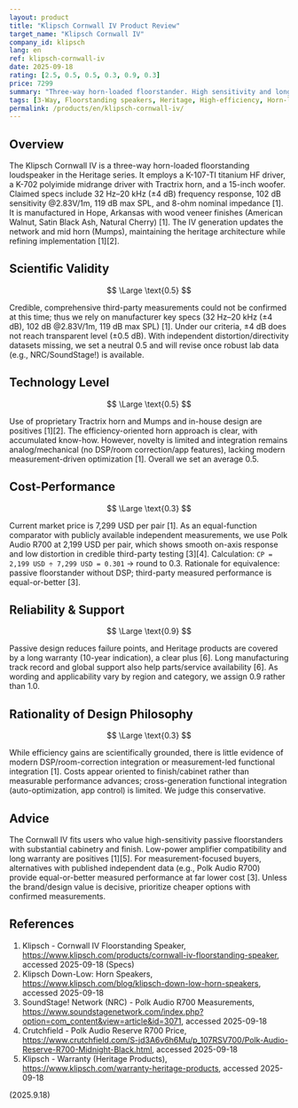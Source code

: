 ```yaml
---
layout: product
title: "Klipsch Cornwall IV Product Review"
target_name: "Klipsch Cornwall IV"
company_id: klipsch
lang: en
ref: klipsch-cornwall-iv
date: 2025-09-18
rating: [2.5, 0.5, 0.5, 0.3, 0.9, 0.3]
price: 7299
summary: "Three-way horn-loaded floorstander. High sensitivity and long warranty, while independent measurement data and modern integration are limited"
tags: [3-Way, Floorstanding speakers, Heritage, High-efficiency, Horn-loaded]
permalink: /products/en/klipsch-cornwall-iv/
---
```

## Overview

The Klipsch Cornwall IV is a three-way horn-loaded floorstanding loudspeaker in the Heritage series. It employs a K-107-TI titanium HF driver, a K-702 polyimide midrange driver with Tractrix horn, and a 15-inch woofer. Claimed specs include 32 Hz–20 kHz (±4 dB) frequency response, 102 dB sensitivity @2.83V/1m, 119 dB max SPL, and 8-ohm nominal impedance [1]. It is manufactured in Hope, Arkansas with wood veneer finishes (American Walnut, Satin Black Ash, Natural Cherry) [1]. The IV generation updates the network and mid horn (Mumps), maintaining the heritage architecture while refining implementation [1][2].

## Scientific Validity

$$ \Large \text{0.5} $$

Credible, comprehensive third-party measurements could not be confirmed at this time; thus we rely on manufacturer key specs (32 Hz–20 kHz (±4 dB), 102 dB @2.83V/1m, 119 dB max SPL) [1]. Under our criteria, ±4 dB does not reach transparent level (±0.5 dB). With independent distortion/directivity datasets missing, we set a neutral 0.5 and will revise once robust lab data (e.g., NRC/SoundStage!) is available.

## Technology Level

$$ \Large \text{0.5} $$

Use of proprietary Tractrix horn and Mumps and in-house design are positives [1][2]. The efficiency-oriented horn approach is clear, with accumulated know-how. However, novelty is limited and integration remains analog/mechanical (no DSP/room correction/app features), lacking modern measurement-driven optimization [1]. Overall we set an average 0.5.

## Cost-Performance

$$ \Large \text{0.3} $$

Current market price is 7,299 USD per pair [1]. As an equal-function comparator with publicly available independent measurements, we use Polk Audio R700 at 2,199 USD per pair, which shows smooth on-axis response and low distortion in credible third-party testing [3][4]. Calculation: `CP = 2,199 USD ÷ 7,299 USD = 0.301` → round to 0.3. Rationale for equivalence: passive floorstander without DSP; third-party measured performance is equal-or-better [3].

## Reliability & Support

$$ \Large \text{0.9} $$

Passive design reduces failure points, and Heritage products are covered by a long warranty (10-year indication), a clear plus [6]. Long manufacturing track record and global support also help parts/service availability [6]. As wording and applicability vary by region and category, we assign 0.9 rather than 1.0.

## Rationality of Design Philosophy

$$ \Large \text{0.3} $$

While efficiency gains are scientifically grounded, there is little evidence of modern DSP/room-correction integration or measurement-led functional integration [1]. Costs appear oriented to finish/cabinet rather than measurable performance advances; cross-generation functional integration (auto-optimization, app control) is limited. We judge this conservative.

## Advice

The Cornwall IV fits users who value high-sensitivity passive floorstanders with substantial cabinetry and finish. Low-power amplifier compatibility and long warranty are positives [1][5]. For measurement-focused buyers, alternatives with published independent data (e.g., Polk Audio R700) provide equal-or-better measured performance at far lower cost [3]. Unless the brand/design value is decisive, prioritize cheaper options with confirmed measurements.

## References

1. Klipsch - Cornwall IV Floorstanding Speaker, https://www.klipsch.com/products/cornwall-iv-floorstanding-speaker, accessed 2025-09-18 (Specs)
2. Klipsch Down-Low: Horn Speakers, https://www.klipsch.com/blog/klipsch-down-low-horn-speakers, accessed 2025-09-18
3. SoundStage! Network (NRC) - Polk Audio R700 Measurements, https://www.soundstagenetwork.com/index.php?option=com_content&view=article&id=3071, accessed 2025-09-18
4. Crutchfield - Polk Audio Reserve R700 Price, https://www.crutchfield.com/S-jd3A6v6h6Mu/p_107RSV700/Polk-Audio-Reserve-R700-Midnight-Black.html, accessed 2025-09-18
5. Klipsch - Warranty (Heritage Products), https://www.klipsch.com/warranty-heritage-products, accessed 2025-09-18

(2025.9.18)
